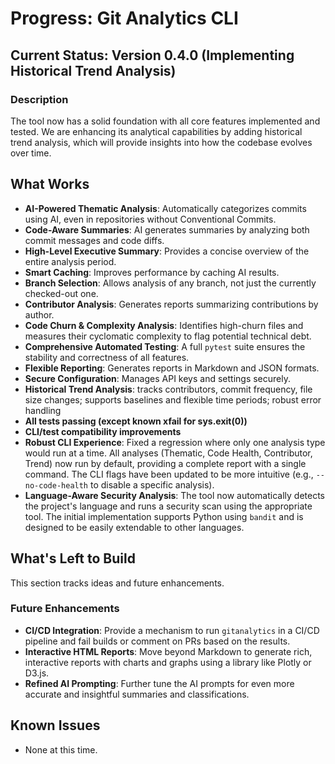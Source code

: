 # Progress: Git Analytics CLI

## Current Status: Version 0.4.0 (Implementing Historical Trend Analysis)

### Description
The tool now has a solid foundation with all core features implemented and tested. We are enhancing its analytical capabilities by adding historical trend analysis, which will provide insights into how the codebase evolves over time.

## What Works

- **AI-Powered Thematic Analysis**: Automatically categorizes commits using AI, even in repositories without Conventional Commits.
- **Code-Aware Summaries**: AI generates summaries by analyzing both commit messages and code diffs.
- **High-Level Executive Summary**: Provides a concise overview of the entire analysis period.
- **Smart Caching**: Improves performance by caching AI results.
- **Branch Selection**: Allows analysis of any branch, not just the currently checked-out one.
- **Contributor Analysis**: Generates reports summarizing contributions by author.
- **Code Churn & Complexity Analysis**: Identifies high-churn files and measures their cyclomatic complexity to flag potential technical debt.
- **Comprehensive Automated Testing**: A full `pytest` suite ensures the stability and correctness of all features.
- **Flexible Reporting**: Generates reports in Markdown and JSON formats.
- **Secure Configuration**: Manages API keys and settings securely.
- **Historical Trend Analysis**: tracks contributors, commit frequency, file size changes; supports baselines and flexible time periods; robust error handling
- **All tests passing (except known xfail for sys.exit(0))**
- **CLI/test compatibility improvements**
- **Robust CLI Experience**: Fixed a regression where only one analysis type would run at a time. All analyses (Thematic, Code Health, Contributor, Trend) now run by default, providing a complete report with a single command. The CLI flags have been updated to be more intuitive (e.g., `--no-code-health` to disable a specific analysis).
- **Language-Aware Security Analysis**: The tool now automatically detects the project's language and runs a security scan using the appropriate tool. The initial implementation supports Python using `bandit` and is designed to be easily extendable to other languages.

## What's Left to Build

This section tracks ideas and future enhancements.

### Future Enhancements
- **CI/CD Integration**: Provide a mechanism to run `gitanalytics` in a CI/CD pipeline and fail builds or comment on PRs based on the results.
- **Interactive HTML Reports**: Move beyond Markdown to generate rich, interactive reports with charts and graphs using a library like Plotly or D3.js.
- **Refined AI Prompting**: Further tune the AI prompts for even more accurate and insightful summaries and classifications.

## Known Issues

- None at this time.